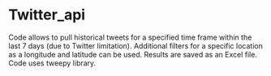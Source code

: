 # Twitter_api

Code allows to pull historical tweets for a specified time frame within the last 7 days (due to Twitter limitation). 
Additional filters for a specific location as a longitude and latitude can be used.
Results are saved as an Excel file.
Code uses tweepy library.
